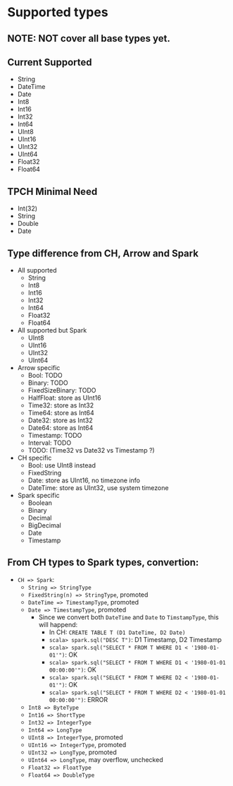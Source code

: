 # Supported types

## NOTE: NOT cover all base types yet.

## Current Supported
* String
* DateTime
* Date
* Int8
* Int16
* Int32
* Int64
* UInt8
* UInt16
* UInt32
* UInt64
* Float32
* Float64

## TPCH Minimal Need
* Int(32)
* String
* Double
* Date

## Type difference from CH, Arrow and Spark
* All supported
    * String
    * Int8
    * Int16
    * Int32
    * Int64
    * Float32
    * Float64
* All supported but Spark
    * UInt8
    * UInt16
    * UInt32
    * UInt64
* Arrow specific
    * Bool: TODO
    * Binary: TODO
    * FixedSizeBinary: TODO
    * HalfFloat: store as UInt16
    * Time32: store as Int32
    * Time64: store as Int64
    * Date32: store as Int32
    * Date64: store as Int64
    * Timestamp: TODO
    * Interval: TODO
    * TODO: (Time32 vs Date32 vs Timestamp ?)
* CH specific
    * Bool: use UInt8 instead
    * FixedString
    * Date: store as UInt16, no timezone info
    * DateTime: store as UInt32, use system timezone
* Spark specific
    * Boolean
    * Binary
    * Decimal
    * BigDecimal
    * Date
    * Timestamp

## From CH types to Spark types, convertion:
* `CH => Spark`:
    * `String => StringType`
    * `FixedString(n) => StringType`, promoted
    * `DateTime => TimestampType`, promoted
    * `Date => TimestampType`, promoted
        * Since we convert both `DateTime` and `Date` to `TimstampType`, this will happend:
            * In CH: `CREATE TABLE T (D1 DateTime, D2 Date)`
            * `scala> spark.sql("DESC T")`: D1 Timestamp, D2 Timestamp
            * `scala> spark.sql("SELECT * FROM T WHERE D1 < '1980-01-01'")`: OK
            * `scala> spark.sql("SELECT * FROM T WHERE D1 < '1980-01-01 00:00:00'")`: OK
            * `scala> spark.sql("SELECT * FROM T WHERE D2 < '1980-01-01'")`: OK
            * `scala> spark.sql("SELECT * FROM T WHERE D2 < '1980-01-01 00:00:00'")`: ERROR
    * `Int8 => ByteType`
    * `Int16 => ShortType`
    * `Int32 => IntegerType`
    * `Int64 => LongType`
    * `UInt8 => IntegerType`, promoted
    * `UInt16 => IntegerType`, promoted
    * `UInt32 => LongType`, promoted
    * `UInt64 => LongType`, may overflow, unchecked
    * `Float32 => FloatType`
    * `Float64 => DoubleType`
